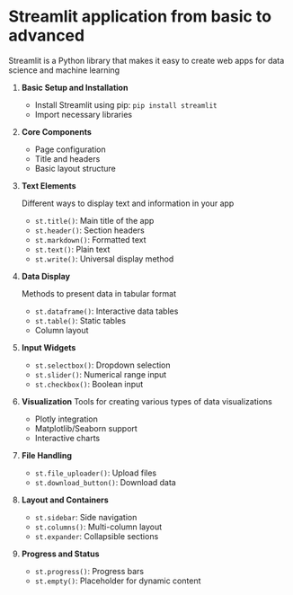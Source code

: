 # Streamlit application from basic to advanced

Streamlit is a Python library that makes it easy to create web apps for data science and machine learning

1. **Basic Setup and Installation**
   - Install Streamlit using pip: `pip install streamlit`
   - Import necessary libraries

2. **Core Components**
   - Page configuration
   - Title and headers
   - Basic layout structure

3. **Text Elements**

    Different ways to display text and information in your app
   - `st.title()`: Main title of the app
   - `st.header()`: Section headers
   - `st.markdown()`: Formatted text
   - `st.text()`: Plain text
   - `st.write()`: Universal display method

4. **Data Display**

    Methods to present data in tabular format
   - `st.dataframe()`: Interactive data tables
   - `st.table()`: Static tables
   - Column layout

5. **Input Widgets**
   - `st.selectbox()`: Dropdown selection
   - `st.slider()`: Numerical range input
   - `st.checkbox()`: Boolean input

6. **Visualization**
    Tools for creating various types of data visualizations
   - Plotly integration
   - Matplotlib/Seaborn support
   - Interactive charts

7. **File Handling**
   - `st.file_uploader()`: Upload files
   - `st.download_button()`: Download data

8. **Layout and Containers**
   - `st.sidebar`: Side navigation
   - `st.columns()`: Multi-column layout
   - `st.expander`: Collapsible sections

9. **Progress and Status**
   - `st.progress()`: Progress bars
   - `st.empty()`: Placeholder for dynamic content
